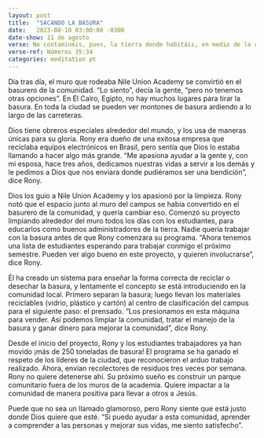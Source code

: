 ```yaml
---
layout: post
title:  "SACANDO LA BASURA"
date:   2023-08-10 03:00:00 -0300 
date-show: 11 de agosto
verse: No contaminéis, pues, la tierra donde habitáis, en medio de la cual yo habito; porque yo Jehová habito en medio de los hijos de Israel
verse-ref: Números 35:34
categories: meditation pt
---
```


Día tras día, el muro que rodeaba Nile Union Academy se convirtió en el basurero de la comunidad. “Lo siento”, decía la gente, “pero no tenemos otras opciones”. En El Cairo, Egipto, no hay muchos lugares para tirar la basura. En toda la ciudad se pueden ver montones de basura ardiendo a lo largo de las carreteras. 

Dios tiene obreros especiales alrededor del mundo, y los usa de maneras únicas para su gloria. Rony era dueño de una exitosa empresa que reciclaba equipos electrónicos en Brasil, pero sentía que Dios lo estaba llamando a hacer algo más grande. “Me apasiona ayudar a la gente y, con mi esposa, hace tres años, dedicamos nuestras vidas a servir a los demás y le pedimos a Dios que nos enviara donde pudiéramos ser una bendición”, dice Rony.

Dios los guio a Nile Union Academy y los apasionó por la limpieza. Rony notó que el espacio junto al muro del campus se había convertido en el basurero de la comunidad, y quería cambiar eso. Comenzó su proyecto limpiando alrededor del muro todos los días con los estudiantes, para educarlos como buenos administradores de la tierra. Nadie quería trabajar con la basura antes de que Rony comenzara su programa. “Ahora tenemos una lista de estudiantes esperando para trabajar conmigo el próximo semestre. Pueden ver algo bueno en este proyecto, y quieren involucrarse”, dice Rony.

Él ha creado un sistema para enseñar la forma correcta de reciclar o desechar la basura, y lentamente el concepto se está introduciendo en la comunidad local. Primero separan la basura; luego llevan los materiales reciclables (vidrio, plástico y cartón) al centro de clasificación del campus para el siguiente paso: el prensado. “Los presionamos en esta máquina para vender. Así podemos limpiar la comunidad, tratar el manejo de la basura y ganar dinero para mejorar la comunidad”, dice Rony.

Desde el inicio del proyecto, Rony y los estudiantes trabajadores ya han movido ¡más de 250 toneladas de basura! El programa se ha ganado el respeto de los líderes de la ciudad, que reconocieron el arduo trabajo realizado. Ahora, envían recolectores de residuos tres veces por semana. Rony no quiere detenerse ahí. Su próximo sueño es construir un parque comunitario fuera de los muros de la academia. Quiere impactar a la comunidad de manera positiva para llevar a otros a Jesús.

Puede que no sea un llamado glamoroso, pero Rony siente que está justo donde Dios quiere que esté. “Si puedo ayudar a esta comunidad, aprender a comprender a las personas y mejorar sus vidas, me siento satisfecho”.
